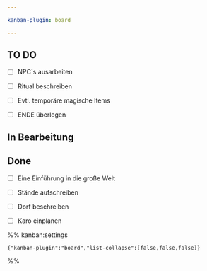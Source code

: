 ```yaml
---

kanban-plugin: board

---
```


## TO DO

- [ ] NPC`s ausarbeiten
- [ ] Ritual beschreiben
- [ ] Evtl. temporäre magische Items
- [ ] ENDE überlegen


## In Bearbeitung



## Done

- [ ] Eine Einführung in die große Welt
- [ ] Stände aufschreiben
- [ ] Dorf beschreiben
- [ ] Karo einplanen




%% kanban:settings
```
{"kanban-plugin":"board","list-collapse":[false,false,false]}
```
%%